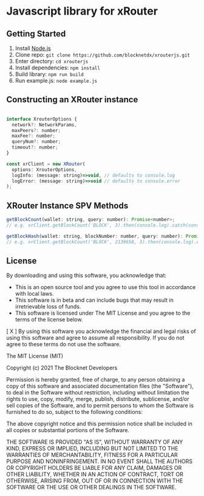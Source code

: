 # Javascript library for xRouter

## Getting Started
1. Install [Node.js](https://nodejs.org/en/)
2. Clone repo: `git clone https://github.com/blocknetdx/xrouterjs.git`
3. Enter directory: `cd xrouterjs`
4. Install dependencies: `npm install`
5. Build library: `npm run build`
6. Run example.js: `node example.js`

## Constructing an XRouter instance
```js

interface XrouterOptions {
  network?: NetworkParams,
  maxPeers?: number;
  maxFee?: number;
  queryNum?: number;
  timeout?: number;
}

const xrClient = new XRouter(
  options: XrouterOptions,
  logInfo: (message: string)=>void, // defaults to console.log
  logError: (message: string)=>void // defaults to console.error
);
```

## XRouter Instance SPV Methods
```js
getBlockCount(wallet: string, query: number): Promise<number>;
// e.g. xrClient.getBlockCount('BLOCK', 3).then(console.log).catch(console.error);

getBlockHash(wallet: string, blockNumber: number, query: number): Promise<number>;
// e.g. xrClient.getBlockCount('BLOCK', 2139658, 3).then(console.log).catch(console.error);
````

## License

By downloading and using this software, you acknowledge that:
- This is an open source tool and you agree to use this tool in accordance with local laws.
- This software is in beta and can include bugs that may result in irretrievable loss of funds.
- This software is licensed under The MIT License and you agree to the terms of the license below.

[ X ] By using this software you acknowledge the financial and legal risks of using this software and agree to assume all responsibility. If you do not agree to these terms do not use the software.

The MIT License (MIT)

Copyright (c) 2021 The Blocknet Developers

Permission is hereby granted, free of charge, to any person obtaining a copy of this software and associated documentation files (the "Software"), to deal in the Software without restriction, including without limitation the rights to use, copy, modify, merge, publish, distribute, sublicense, and/or sell copies of the Software, and to permit persons to whom the Software is furnished to do so, subject to the following conditions:

The above copyright notice and this permission notice shall be included in all copies or substantial portions of the Software.

THE SOFTWARE IS PROVIDED "AS IS", WITHOUT WARRANTY OF ANY KIND, EXPRESS OR IMPLIED, INCLUDING BUT NOT LIMITED TO THE WARRANTIES OF MERCHANTABILITY, FITNESS FOR A PARTICULAR PURPOSE AND NONINFRINGEMENT. IN NO EVENT SHALL THE AUTHORS OR COPYRIGHT HOLDERS BE LIABLE FOR ANY CLAIM, DAMAGES OR OTHER LIABILITY, WHETHER IN AN ACTION OF CONTRACT, TORT OR OTHERWISE, ARISING FROM, OUT OF OR IN CONNECTION WITH THE SOFTWARE OR THE USE OR OTHER DEALINGS IN THE SOFTWARE.
